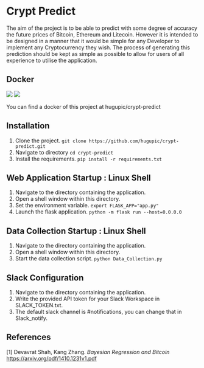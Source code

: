 # Crypt Predict
The aim of the project is to be able to predict with some degree of accuracy the future prices of Bitcoin, Ethereum and Litecoin. However it is intended to be designed in a manner that it would be simple for any Developer to implement any Cryptocurrency they wish. The process of generating this prediction should be kept as simple as possible to allow for users of all experience to utilise the application.

## Docker
[![](https://images.microbadger.com/badges/image/hugupic/crypt-predict.svg)](https://microbadger.com/images/hugupic/crypt-predict "Get your own image badge on microbadger.com") [![](https://images.microbadger.com/badges/version/hugupic/crypt-predict.svg)](https://microbadger.com/images/hugupic/crypt-predict "Get your own version badge on microbadger.com")

  You can find a docker of this project at hugupic/crypt-predict

## Installation
1. Clone the project.
`git clone https://github.com/hugupic/crypt-predict.git`
2. Navigate to directory
`cd crypt-predict`
3. Install the requirements.
`pip install -r requirements.txt`

## Web Application Startup : Linux Shell
1. Navigate to the directory containing the application.
2. Open a shell window within this directory.
3. Set the environment variable.
`export FLASK_APP="app.py"`
4. Launch the flask application.
`python -m flask run --host=0.0.0.0`

## Data Collection Startup : Linux Shell
1. Navigate to the directory containing the application.
2. Open a shell window within this directory.
3. Start the data collection script.
`python Data_Collection.py`

## Slack Configuration
1. Navigate to the directory containing the application.
2. Write the provided API token for your Slack Workspace in SLACK_TOKEN.txt.
3. The default slack channel is #notifications, you can change that in Slack_notify.


## References
[1] Devavrat Shah, Kang Zhang. *Bayesian Regression and Bitcoin* https://arxiv.org/pdf/1410.1231v1.pdf 

